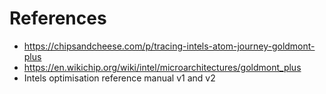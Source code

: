 # References

- https://chipsandcheese.com/p/tracing-intels-atom-journey-goldmont-plus
- https://en.wikichip.org/wiki/intel/microarchitectures/goldmont_plus
- Intels optimisation reference manual v1 and v2